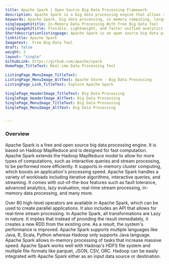 ```yaml
---
title: Apache Spark | Open Source Big Data Processing Framework
description: Apache Spark is a big data processing engine that allows real-time stream processing and in-memory computing that increases the processing speed of the application.
keywords: Apache Spark, big data processing, in memory computing, large scale data processing, in memory data processing, big data processing engine
singlepageh1title: In-Memory Data Processing With Free Big Data Tool
singlepageh2title: Flexible, Lightweight, and faster unified analytics engine for large-scale data processing. Integrated with Hadoop and supports multiple languages.
Shortdescriptionlistingpage: Apache Spark is an open source big data processing engine for large-scale data processing. Increase processing speed of an application with in-memory computing.
linktitle: Apache Spark
Imagetext:  Free Big Data Tool
draft: false
weight: 3
layout: "single"
GithubLink: https://github.com/apache/spark
HomePage_TitleText: Real-ime Data Processing Tool

ListingPage_MenuImage_TitleText: 
ListingPage_MenuImage_AltText: Apache Storm - Big Data Processing
ListingPage_Link_TitleText: Explore Apache Spark

SinglePage_HeaderImage_TitleText: Big Data Processing
SinglePage_HeaderImage_AltText: Big Data Processing
SinglePage_MenuImage_TitleText: Big Data Processing
SinglePage_MenuImage_AltText: Big Data Processing


---
```

### **Overview**

Apache Spark is a free and open source big data processing engine. It is based on Hadoop MapReduce and is designed for fast computation. Apache Spark extends the Hadoop MapReduce model to allow for more types of computations, such as interactive queries and stream processing, to be performed more efficiently. It supports in-memory cluster computing, which boosts an application's processing speed. Apache Spark handles a variety of workloads including iterative algorithms, interactive queries, and streaming. It comes with out-of-the-box features such as fault tolerance, advanced analytics, lazy evaluation, real-time stream processing, in-memory data processing, and many more.

Over 80 high-level operators are available in Apache Spark, which can be used to create parallel applications. It also includes an API that allows for real-time stream processing. In Apache Spark, all transformations are Lazy in nature. It implies that instead of providing the result immediately, it creates a new RDD from the existing one. As a result, the system's performance is improved. Apache Spark supports multiple languages like Java, R, Scala, Python whereas Hadoop only supports Java language. Apache Spark allows in-memory processing of tasks that increase massive speed. Apache Spark works well with Hadoop's HDFS file system and multiple file-formats like parquet, JSON, CSV, ORC. Hadoop can be easily integrated with Apache Spark either as an input data source or destination.

